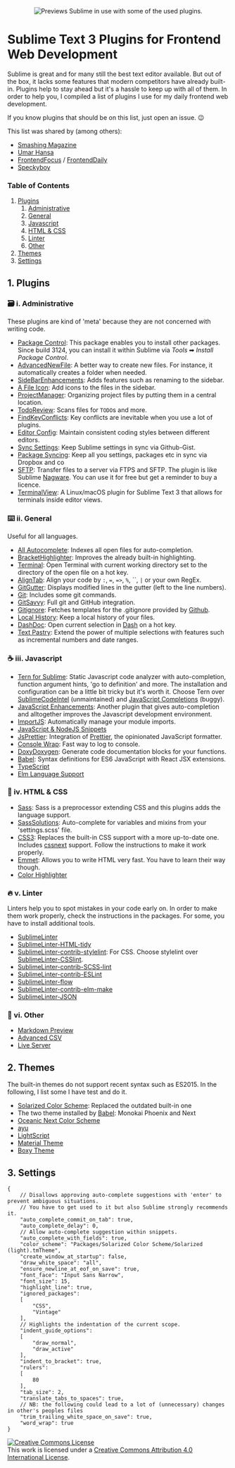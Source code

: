 <div align="center">
  <img src="preview.gif" alt="Previews Sublime in use with some of the used plugins.">
</div>

# Sublime Text 3 Plugins for Frontend Web Development

Sublime is great and for many still the best text editor available. But out of the box, it lacks some features that modern competitors have already built-in. Plugins help to stay ahead but it's a hassle to keep up with all of them. In order to help you, I compiled a list of plugins I use for my daily frontend web development.

If you know plugins that should be on this list, just open an issue. 😉

This list was shared by (among others):

* [Smashing Magazine](https://twitter.com/smashingmag/status/857784722373701632)
* [Umar Hansa](https://twitter.com/umaar/status/855385340105904128)
* [FrontendFocus](http://frontendfocus.co/issues/291) / [FrontendDaily](https://twitter.com/FrontEndDaily/status/868137687546568704)
* [Speckyboy](https://twitter.com/speckyboy/status/864145924053970945)

### Table of Contents

1. [Plugins](#plugins)
   1. [Administrative](#administrative)
   2. [General](#general)
   3. [Javascript](#javascript)
   4. [HTML & CSS](#htmlcss)
   5. [Linter](#linter)
   6. [Other](#other)
2. [Themes](#themes)
3. [Settings](#settings)

<a name="plugins"/>

## 1. Plugins

<a name="administrative"/>

### 🗃 i. Administrative

These plugins are kind of 'meta' because they are not concerned with writing code.

* [Package Control](https://packagecontrol.io/packages/Package%20Control): This package enables you to install other packages. Since build 3124, you can install it within Sublime via <em>Tools</em> ➡ <em>Install Package Control</em>.
* [AdvancedNewFile](https://packagecontrol.io/packages/AdvancedNewFile): A better way to create new files. For instance, it automatically creates a folder when needed.
* [SideBarEnhancements](https://packagecontrol.io/packages/SideBarEnhancements): Adds features such as renaming to the sidebar.
* [A File Icon](https://packagecontrol.io/packages/A%20File%20Icon): Add icons to the files in the sidebar.
* [ProjectManager](https://packagecontrol.io/packages/ProjectManager): Organizing project files by putting them in a central location.
* [TodoReview](https://packagecontrol.io/packages/TodoReview): Scans files for `TODO`s and more.
* [FindKeyConflicts](https://packagecontrol.io/packages/FindKeyConflicts): Key conflicts are inevitable when you use a lot of plugins.
* [Editor Config](https://packagecontrol.io/packages/EditorConfig): Maintain consistent coding styles between different editors.
* [Sync Settings](https://packagecontrol.io/packages/Sync%20Settings): Keep Sublime settings in sync via Github-Gist.
* [Package Syncing](https://packagecontrol.io/packages/Package%20Syncing): Keep all you settings, packages etc in sync via Dropbox and co
* [SFTP](https://packagecontrol.io/packages/SFTP): Transfer files to a server via FTPS and SFTP. The plugin is like Sublime [Nagware](https://en.wikipedia.org/wiki/Shareware#Nagware). You can use it for free but get a reminder to buy a licence.
* [TerminalView](https://packagecontrol.io/packages/TerminalView): A Linux/macOS plugin for Sublime Text 3 that allows for terminals inside editor views.

<a name="general"/>

### ⌨️ ii. General

Useful for all languages.

* [All Autocomplete](https://packagecontrol.io/packages/All%20Autocomplete): Indexes all open files for auto-completion.
* [BracketHighlighter](https://packagecontrol.io/packages/BracketHighlighter): Improves the already built-in highlighting.
* [Terminal](https://packagecontrol.io/packages/Terminal): Open Terminal with current working directory set to the directory of the open file on a hot key.
* [AlignTab](https://packagecontrol.io/packages/AlignTab): Align your code by `:`, `=`, `=>`, `%`, ``, `|` or your own RegEx.
* [GitGutter](https://packagecontrol.io/packages/GitGutter): Displays modified lines in the gutter (left to the line numbers).
* [Git](https://packagecontrol.io/packages/Git): Includes some git commands.
* [GitSavvy](https://packagecontrol.io/packages/GitSavvy): Full git and GitHub integration.
* [Gitignore](https://packagecontrol.io/packages/Gitignore): Fetches templates for the .gitignore provided by [Github](https://github.com/github/gitignore).
* [Local History](https://packagecontrol.io/packages/Local%20History): Keep a local history of your files.
* [DashDoc](https://packagecontrol.io/packages/DashDoc): Open current selection in [Dash](https://kapeli.com/dash) on a hot key.
* [Text Pastry](https://packagecontrol.io/packages/Text%20Pastry): Extend the power of multiple selections with features such as incremental numbers and date ranges.

<a name="javascript"/>

### ☕️ iii. Javascript

* [Tern for Sublime](https://packagecontrol.io/packages/tern_for_sublime): Static Javascript code analyzer with auto-completion, function argument hints, 'go to definition' and more. The installation and configuration can be a little bit tricky but it's worth it. Choose Tern over [SublimeCodeIntel](https://packagecontrol.io/packages/SublimeCodeIntel) (unmaintained) and [JavaScript Completions](https://packagecontrol.io/packages/JavaScript%20Completions) (buggy).
* [JavaScript Enhancements](https://packagecontrol.io/packages/JavaScript%20Enhancements): Another plugin that gives auto-completion and alltogether improves the Javascript development environment.
* [ImportJS](https://packagecontrol.io/packages/ImportJS): Automatically manage your module imports.
* [JavaScript & NodeJS Snippets](https://packagecontrol.io/packages/JavaScript%20%26%20NodeJS%20Snippets)
* [JsPrettier](https://packagecontrol.io/packages/JsPrettier): Integration of [Prettier](https://github.com/prettier/prettier), the opinionated JavaScript formatter.
* [Console Wrap](https://packagecontrol.io/packages/Console%20Wrap): Fast way to log to console.
* [DoxyDoxygen](https://packagecontrol.io/packages/DoxyDoxygen): Generate code documentation blocks for your functions.
* [Babel](https://packagecontrol.io/packages/Babel): Syntax definitions for ES6 JavaScript with React JSX extensions.
* [TypeScript](https://packagecontrol.io/packages/TypeScript)
* [Elm Language Support](https://packagecontrol.io/packages/Elm%20Language%20Support)

<a name="htmlcss"/>

### 🎨 iv. HTML & CSS

* [Sass](https://packagecontrol.io/packages/Sass): Sass is a preprocessor extending CSS and this plugins adds the language support.
* [SassSolutions](https://packagecontrol.io/packages/SassSolution): Auto-complete for variables and mixins from your 'settings.scss' file.
* [CSS3](https://packagecontrol.io/packages/CSS3): Replaces the built-in CSS support with a more up-to-date one. Includes [cssnext](http://cssnext.io) support. Follow the instructions to make it work properly.
* [Emmet](https://packagecontrol.io/packages/Emmet): Allows you to write HTML very fast. You have to learn their way though.
* [Color Highlighter](https://packagecontrol.io/packages/Color%20Highlighter)

<a name="linter"/>

### 🔥 v. Linter

Linters help you to spot mistakes in your code early on. In order to make them work properly, check the instructions in the packages. For some, you have to install additional tools.

* [SublimeLinter](https://packagecontrol.io/packages/SublimeLinter)
* [SublimeLinter-HTML-tidy](https://packagecontrol.io/packages/SublimeLinter-html-tidy)
* [SublimeLinter-contrib-stylelint](https://packagecontrol.io/packages/SublimeLinter-contrib-stylelint): For CSS. Choose stylelint over [SublimeLinter-CSSlint](https://packagecontrol.io/packages/SublimeLinter-csslint).
* [SublimeLinter-contrib-SCSS-lint](https://packagecontrol.io/packages/SublimeLinter-contrib-scss-lint)
* [SublimeLinter-contrib-ESLint](https://packagecontrol.io/packages/SublimeLinter-contrib-eslint)
* [SublimeLinter-flow](https://packagecontrol.io/packages/SublimeLinter-flow)
* [SublimeLinter-contrib-elm-make](https://packagecontrol.io/packages/SublimeLinter-contrib-elm-make)
* [SublimeLinter-JSON](https://packagecontrol.io/packages/SublimeLinter-json)

<a name="other"/>

### 👥 vi. Other

* [Markdown Preview](https://packagecontrol.io/packages/Markdown%20Preview)
* [Advanced CSV](https://packagecontrol.io/packages/Advanced%20CSV)
* [Live Server](https://packagecontrol.io/packages/LiveServer)

<a name="themes"/>

## 2. Themes

The built-in themes do not support recent syntax such as ES2015. In the following, I list some I have test and do it.

* [Solarized Color Scheme](https://packagecontrol.io/packages/Solarized%20Color%20Scheme): Replaced the outdated built-in one
* The two theme installed by [Babel](https://packagecontrol.io/packages/Babel): Monokai Phoenix and Next
* [Oceanic Next Color Scheme](https://packagecontrol.io/packages/Oceanic%20Next%20Color%20Scheme)
* [ayu](https://packagecontrol.io/packages/ayu)
* [LightScript](https://packagecontrol.io/packages/LightScript)
* [Material Theme](https://packagecontrol.io/packages/Material%20Theme)
* [Boxy Theme](https://packagecontrol.io/packages/Boxy%20Theme)

<a name="settings"/>

## 3. Settings

```
{
    // Disallows approving auto-complete suggestions with 'enter' to prevent ambiguous situations.
    // You have to get used to it but also Sublime strongly recommends it.
    "auto_complete_commit_on_tab": true,
    "auto_complete_delay": 0,
    // Allow auto-complete suggestion within snippets.
    "auto_complete_with_fields": true,
    "color_scheme": "Packages/Solarized Color Scheme/Solarized (light).tmTheme",
    "create_window_at_startup": false,
    "draw_white_space": "all",
    "ensure_newline_at_eof_on_save": true,
    "font_face": "Input Sans Narrow",
    "font_size": 15,
    "highlight_line": true,
    "ignored_packages":
    [
        "CSS",
        "Vintage"
    ],
    // Highlights the indentation of the current scope.
    "indent_guide_options":
    [
        "draw_normal",
        "draw_active"
    ],
    "indent_to_bracket": true,
    "rulers":
    [
        80
    ],
    "tab_size": 2,
    "translate_tabs_to_spaces": true,
    // NB: the following could lead to a lot of (unnecessary) changes in other's peoples files
    "trim_trailing_white_space_on_save": true,
    "word_wrap": true
}
```

<a rel="license" href="http://creativecommons.org/licenses/by/4.0/"><img alt="Creative Commons License" style="border-width:0" src="https://i.creativecommons.org/l/by/4.0/88x31.png" /></a><br />This work is licensed under a <a rel="license" href="http://creativecommons.org/licenses/by/4.0/">Creative Commons Attribution 4.0 International License</a>.

